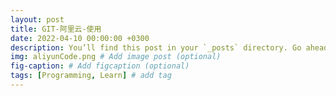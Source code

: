 ```yaml
---
layout: post
title: GIT-阿里云-使用
date: 2022-04-10 00:00:00 +0300
description: You’ll find this post in your `_posts` directory. Go ahead and edit it and re-build the site to see your changes. # Add post description (optional)
img: aliyunCode.png # Add image post (optional)
fig-caption: # Add figcaption (optional)
tags: [Programming, Learn] # add tag
---
```

